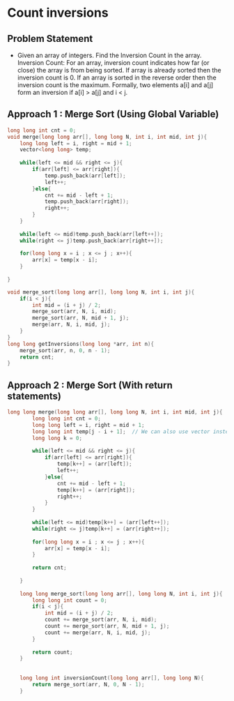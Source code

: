 # Count inversions

## Problem Statement

- Given an array of integers. Find the Inversion Count in the array. Inversion Count: For an array, inversion count indicates how far (or close) the array is from being sorted. If array is already sorted then the inversion count is 0. If an array is sorted in the reverse order then the inversion count is the maximum. Formally, two elements a[i] and a[j] form an inversion if a[i] > a[j] and i < j.

## Approach 1 : Merge Sort (Using Global Variable)

```cpp
long long int cnt = 0;
void merge(long long arr[], long long N, int i, int mid, int j){
    long long left = i, right = mid + 1;
    vector<long long> temp;
    
    while(left <= mid && right <= j){
        if(arr[left] <= arr[right]){
            temp.push_back(arr[left]);
            left++;
        }else{
            cnt += mid - left + 1;
            temp.push_back(arr[right]);
            right++;
        }
    }
    
    while(left <= mid)temp.push_back(arr[left++]);
    while(right <= j)temp.push_back(arr[right++]);
    
    for(long long x = i ; x <= j ; x++){
        arr[x] = temp[x - i];
    }
    
}

void merge_sort(long long arr[], long long N, int i, int j){
    if(i < j){
        int mid = (i + j) / 2;
        merge_sort(arr, N, i, mid);
        merge_sort(arr, N, mid + 1, j);
        merge(arr, N, i, mid, j);
    }
}
long long getInversions(long long *arr, int n){
    merge_sort(arr, n, 0, n - 1);
    return cnt;
}
```

## Approach 2 : Merge Sort (With return statements)

```cpp
long long merge(long long arr[], long long N, int i, int mid, int j){
        long long int cnt = 0;
        long long left = i, right = mid + 1;
        long long int temp[j - i + 1];  // We can also use vector instead of array here
        long long k = 0;
        
        while(left <= mid && right <= j){
            if(arr[left] <= arr[right]){
                temp[k++] = (arr[left]);
                left++;
            }else{
                cnt += mid - left + 1;
                temp[k++] = (arr[right]);
                right++;
            }
        }
        
        while(left <= mid)temp[k++] = (arr[left++]);
        while(right <= j)temp[k++] = (arr[right++]);
        
        for(long long x = i ; x <= j ; x++){
            arr[x] = temp[x - i];
        }
        
        return cnt;
        
    }
    
    long long merge_sort(long long arr[], long long N, int i, int j){
        long long int count = 0;
        if(i < j){
            int mid = (i + j) / 2;
            count += merge_sort(arr, N, i, mid);
            count += merge_sort(arr, N, mid + 1, j);
            count += merge(arr, N, i, mid, j);
        }
        
        return count;
    }
    
    
    long long int inversionCount(long long arr[], long long N){
        return merge_sort(arr, N, 0, N - 1);
    }
```